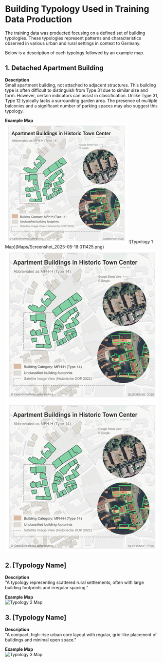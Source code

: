 # Building Typology Used in Training Data Production

The training data was producted focusing on a defined set of building typologies. These typologies represent patterns and characteristics observed in various urban and rural settings in context to Germany. 

Below is a description of each typology followed by an example map.

## 1. Detached Apartment Building

**Description**  
Small apartment building, not attached to adjacent structures. This building type is often difficult to distinguish from Type 31 due to similar size and form. However, certain indicators can assist in classification. Unlike Type 31, Type 12 typically lacks a surrounding garden area. The presence of multiple balconies and a significant number of parking spaces may also suggest this typology.

**Example Map**  
![Typology 1 Map](Maps/Apartments_HistoricTownCenter5.png)
![Typology 1 Map](Maps/Screenshot_2025-05-18 011425.png)
![Typology 1 Map](Maps/Apartments_HistoricTownCenter7.png)
![Typology 1 Map](Maps/Apartments_HistoricTownCenter.png)



## 2. [Typology Name]

**Description**  
"A typology representing scattered rural settlements, often with large building footprints and irregular spacing."

**Example Map**  
![Typology 2 Map](path/to/map2.png)


## 3. [Typology Name]

**Description**  
"A compact, high-rise urban core layout with regular, grid-like placement of buildings and minimal open space."

**Example Map**  
![Typology 3 Map](path/to/map3.png)

